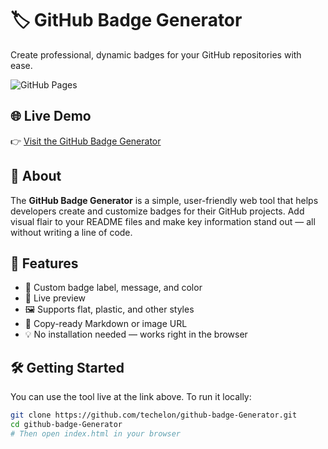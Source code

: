 # 🏷️ GitHub Badge Generator

Create professional, dynamic badges for your GitHub repositories with ease.

![GitHub Pages](https://img.shields.io/badge/Live%20Demo-Available-brightgreen)

## 🌐 Live Demo

👉 [Visit the GitHub Badge Generator](https://techelon.github.io/github-badge-Generator/)

## 📌 About

The **GitHub Badge Generator** is a simple, user-friendly web tool that helps developers create and customize badges for their GitHub projects. Add visual flair to your README files and make key information stand out — all without writing a line of code.

## 🎯 Features

- 🧩 Custom badge label, message, and color
- 🎨 Live preview
- 🖼️ Supports flat, plastic, and other styles
- 🔗 Copy-ready Markdown or image URL
- 💡 No installation needed — works right in the browser

## 🛠️ Getting Started

You can use the tool live at the link above. To run it locally:

```bash
git clone https://github.com/techelon/github-badge-Generator.git
cd github-badge-Generator
# Then open index.html in your browser
